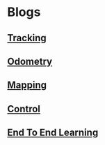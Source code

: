 # Blogs

## [Tracking](tracking/tracking.md)

## [Odometry](odometry/odometry.md)

## [Mapping](mapping/mapping.md)


## [Control](control/control.md)


## [End To End Learning](e2e/e2e.md)